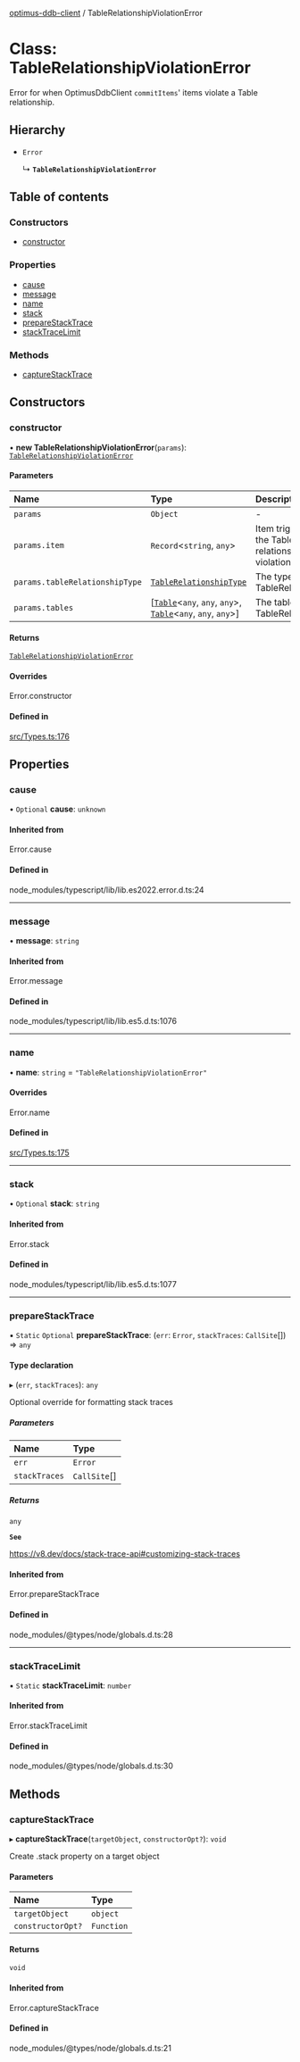 [optimus-ddb-client](../index.md) / TableRelationshipViolationError

# Class: TableRelationshipViolationError

Error for when OptimusDdbClient `commitItems`' items violate a Table relationship.

## Hierarchy

- `Error`

  ↳ **`TableRelationshipViolationError`**

## Table of contents

### Constructors

- [constructor](TableRelationshipViolationError.md#constructor)

### Properties

- [cause](TableRelationshipViolationError.md#cause)
- [message](TableRelationshipViolationError.md#message)
- [name](TableRelationshipViolationError.md#name)
- [stack](TableRelationshipViolationError.md#stack)
- [prepareStackTrace](TableRelationshipViolationError.md#preparestacktrace)
- [stackTraceLimit](TableRelationshipViolationError.md#stacktracelimit)

### Methods

- [captureStackTrace](TableRelationshipViolationError.md#capturestacktrace)

## Constructors

### constructor

• **new TableRelationshipViolationError**(`params`): [`TableRelationshipViolationError`](TableRelationshipViolationError.md)

#### Parameters

| Name | Type | Description |
| :------ | :------ | :------ |
| `params` | `Object` | - |
| `params.item` | `Record`\<`string`, `any`\> | Item triggering the Table relationship violation. |
| `params.tableRelationshipType` | [`TableRelationshipType`](../enums/TableRelationshipType.md) | The type of the TableRelationship. |
| `params.tables` | [[`Table`](Table.md)\<`any`, `any`, `any`\>, [`Table`](Table.md)\<`any`, `any`, `any`\>] | The tables of the TableRelationship. |

#### Returns

[`TableRelationshipViolationError`](TableRelationshipViolationError.md)

#### Overrides

Error.constructor

#### Defined in

[src/Types.ts:176](https://github.com/paulbarmstrong/optimus-ddb-client/blob/main/src/Types.ts#L176)

## Properties

### cause

• `Optional` **cause**: `unknown`

#### Inherited from

Error.cause

#### Defined in

node_modules/typescript/lib/lib.es2022.error.d.ts:24

___

### message

• **message**: `string`

#### Inherited from

Error.message

#### Defined in

node_modules/typescript/lib/lib.es5.d.ts:1076

___

### name

• **name**: `string` = `"TableRelationshipViolationError"`

#### Overrides

Error.name

#### Defined in

[src/Types.ts:175](https://github.com/paulbarmstrong/optimus-ddb-client/blob/main/src/Types.ts#L175)

___

### stack

• `Optional` **stack**: `string`

#### Inherited from

Error.stack

#### Defined in

node_modules/typescript/lib/lib.es5.d.ts:1077

___

### prepareStackTrace

▪ `Static` `Optional` **prepareStackTrace**: (`err`: `Error`, `stackTraces`: `CallSite`[]) => `any`

#### Type declaration

▸ (`err`, `stackTraces`): `any`

Optional override for formatting stack traces

##### Parameters

| Name | Type |
| :------ | :------ |
| `err` | `Error` |
| `stackTraces` | `CallSite`[] |

##### Returns

`any`

**`See`**

https://v8.dev/docs/stack-trace-api#customizing-stack-traces

#### Inherited from

Error.prepareStackTrace

#### Defined in

node_modules/@types/node/globals.d.ts:28

___

### stackTraceLimit

▪ `Static` **stackTraceLimit**: `number`

#### Inherited from

Error.stackTraceLimit

#### Defined in

node_modules/@types/node/globals.d.ts:30

## Methods

### captureStackTrace

▸ **captureStackTrace**(`targetObject`, `constructorOpt?`): `void`

Create .stack property on a target object

#### Parameters

| Name | Type |
| :------ | :------ |
| `targetObject` | `object` |
| `constructorOpt?` | `Function` |

#### Returns

`void`

#### Inherited from

Error.captureStackTrace

#### Defined in

node_modules/@types/node/globals.d.ts:21

